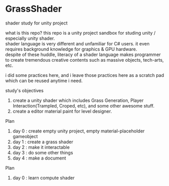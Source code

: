 # GrassShader
shader study for unity project

what is this repo?
this repo is a unity project sandbox for studing unity / especially unity shader.  
shader language is very different and unfamiliar for C# users. it even requires background knowledge for graphics & GPU hardware.  
despite of these huddle, literacy of a shader language makes programmer to create tremendous creative contents such as massive objects, tech-arts, etc.  

i did some practices here, and i leave those practices here as a scratch pad which can be reused anytime i need.




study's objectives
1. create a unity shader which includes Grass Generation, Player Interaction(Trampled, Croped, etc), and some other awesome stuff.
2. create a editor material paint for level designer.

Plan
1. day 0 : create empty unity project, empty material-placeholder gameobject
2. day 1 : create a grass shader
3. day 2 : make it interactable
4. day 3 : do some other things
5. day 4 : make a document

Plan
1. day 0 : learn compute shader
